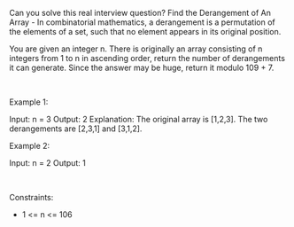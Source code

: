 Can you solve this real interview question? Find the Derangement of An Array - In combinatorial mathematics, a derangement is a permutation of the elements of a set, such that no element appears in its original position.

You are given an integer n. There is originally an array consisting of n integers from 1 to n in ascending order, return the number of derangements it can generate. Since the answer may be huge, return it modulo 109 + 7.

 

Example 1:


Input: n = 3
Output: 2
Explanation: The original array is [1,2,3]. The two derangements are [2,3,1] and [3,1,2].


Example 2:


Input: n = 2
Output: 1


 

Constraints:

 * 1 <= n <= 106